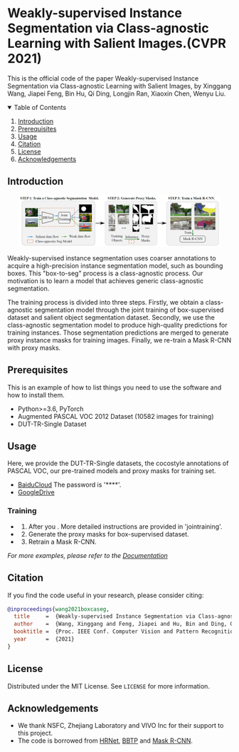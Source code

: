 # Weakly-supervised Instance Segmentation via Class-agnostic Learning with Salient Images.(CVPR 2021)

This is the official code of the paper Weakly-supervised Instance Segmentation via Class-agnostic Learning with Salient Images, by Xinggang Wang, Jiapei Feng, Bin Hu, Qi Ding, Longjin Ran, Xiaoxin Chen, Wenyu Liu.


<!-- TABLE OF CONTENTS -->
<details open="open">
  <summary>Table of Contents</summary>
  <ol>
    <li>
      <a href="#Introduction">Introduction</a>
    </li>
    <li>
      <a href="#prerequisites">Prerequisites</a>
    </li>
    <li><a href="#usage">Usage</a></li>
    <li><a href="#Citation">Citation</a></li>
    <li><a href="#license">License</a></li>
    <li><a href="#acknowledgements">Acknowledgements</a></li>
  </ol>
</details>



<!-- INTRODUCTION -->
## Introduction
<p align="center"><img src="figures/pipeline.png" alt="pipeline" width="90%"></p>

Weakly-supervised instance segmentation uses coarser annotations to acquire a high-precision instance segmentation model, such as bounding boxes. This "box-to-seg" process is a class-agnostic process. Our motivation is to learn a model that achieves generic class-agnostic segmentation. 

The training process is divided into three steps. Firstly, we obtain a class-agnostic segmentation model through the joint training of box-supervised dataset and salient object segmentation dataset. Secondly, we use the class-agnostic segmentation model to produce high-quality predictions for training instances. Those segmentation predictions are merged to generate proxy instance masks for training images. Finally, we re-train a Mask R-CNN with proxy masks.

<!-- PREREQUISITES -->
## Prerequisites

This is an example of how to list things you need to use the software and how to install them.
* Python>=3.6, PyTorch
* Augmented PASCAL VOC 2012 Dataset (10582 images for training)
* DUT-TR-Single Dataset

<!-- USAGE -->
## Usage
Here, we provide the DUT-TR-Single datasets, the cocostyle annotations of PASCAL VOC, our pre-trained models and proxy masks for training set.
* [BaiduCloud]() The password is '****'.
* [GoogleDrive]()

### Training 
* 1. After you . More detailed instructions are provided in 'jointraining'.

* 2. Generate the proxy masks for box-supervised dataset.

* 3. Retrain a Mask R-CNN.


_For more examples, please refer to the [Documentation](https://example.com)_

<!-- CITATION -->
## Citation
If you find the code useful in your research, please consider citing:
```BibTeX
@inproceedings{wang2021boxcaseg,
  title     =  {Weakly-supervised Instance Segmentation via Class-agnostic Learning with Salient Images},
  author    =  {Wang, Xinggang and Feng, Jiapei and Hu, Bin and Ding, Qi and Ran, Longjin and Chen, Xiaoxin and Liu, Wenyu},
  booktitle =  {Proc. IEEE Conf. Computer Vision and Pattern Recognition (CVPR)},
  year      =  {2021}
}
```

<!-- LICENSE -->
## License
Distributed under the MIT License. See `LICENSE` for more information.

<!-- ACKNOWLEDGEMENTS -->
## Acknowledgements
* We thank NSFC, Zhejiang Laboratory and VIVO Inc for their support to this project.
* The code is borrowed from [HRNet](https://github.com/HRNet/HRNet-Semantic-Segmentation), [BBTP](https://github.com/chengchunhsu/WSIS_BBTP) and [Mask R-CNN](https://github.com/facebookresearch/maskrcnn-benchmark).
